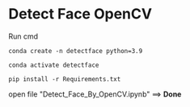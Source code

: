 # Detect Face OpenCV

Run cmd

```
conda create -n detectface python=3.9
```

```
conda activate detectface
```

```
pip install -r Requirements.txt
```

open file "Detect_Face_By_OpenCV.ipynb" ==> **Done**
